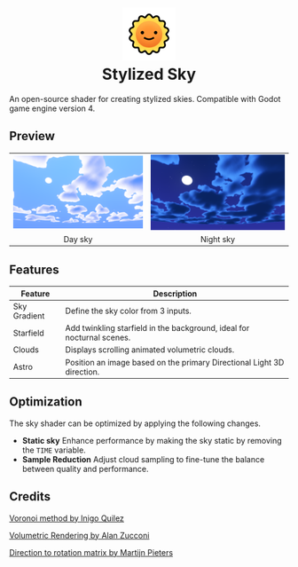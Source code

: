 <h1 align="center">
<img width="96" height="96" src="./icon.png"/>
<br/>
Stylized Sky</h1>

An open-source shader for creating stylized skies. Compatible with Godot game engine version 4.

## Preview

<table>
  <tr align="center">
	<td><img alt="sky day" src="./preview/sky_day.png"/></td>
	<td><img alt="sky night" src="./preview/sky_night.png"/></td>
  </tr>
  <tr align="center">
	<td>Day sky</td>
	<td>Night sky</td>
  </tr>
</table>

## Features

| Feature  | Description |
| ------------- | ------------- |
| Sky Gradient  | Define the sky color from 3 inputs.  |
| Starfield  | Add twinkling starfield in the background, ideal for nocturnal scenes.  |
| Clouds  | Displays scrolling animated volumetric clouds.  |
| Astro  | Position an image based on the primary Directional Light 3D direction.  |

## Optimization

The sky shader can be optimized by applying the following changes.

- **Static sky** Enhance performance by making the sky static by removing the `TIME` variable.
- **Sample Reduction** Adjust cloud sampling to fine-tune the balance between quality and performance.

## Credits

[Voronoi method by Inigo Quilez](https://www.shadertoy.com/view/ldl3Dl)

[Volumetric Rendering by Alan Zucconi](https://www.alanzucconi.com/)

[Direction to rotation matrix by Martijn Pieters](https://stackoverflow.com/questions/18558910/direction-vector-to-rotation-matrix)
